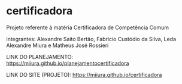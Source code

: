 # certificadora
Projeto referente à matéria Certificadora de Competência Comum

integrantes:  Alexandre Saito Bertão, Fabrício Custódio da Silva, Leda Alexandre Miura e Matheus José Rossieri


LINK DO PLANEJAMENTO: https://miiura.github.io/planejamentocertificadora

LINK DO SITE (PROJETO): https://miiura.github.io/certificadora

